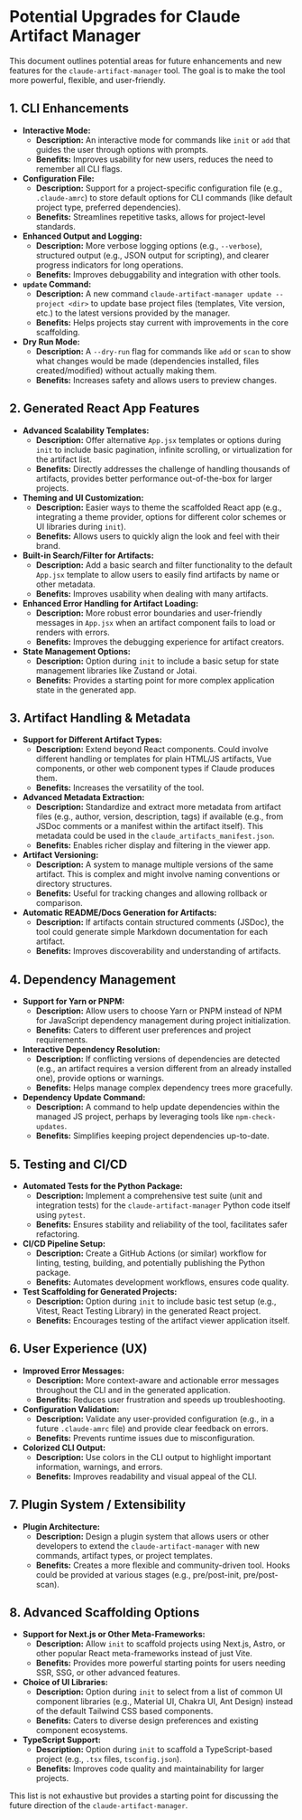 # Potential Upgrades for Claude Artifact Manager

This document outlines potential areas for future enhancements and new features
for the `claude-artifact-manager` tool. The goal is to make the tool more
powerful, flexible, and user-friendly.

## 1. CLI Enhancements

*   **Interactive Mode:**
    *   **Description:** An interactive mode for commands like `init` or `add` that guides the user through options with prompts.
    *   **Benefits:** Improves usability for new users, reduces the need to remember all CLI flags.
*   **Configuration File:**
    *   **Description:** Support for a project-specific configuration file (e.g., `.claude-amrc`) to store default options for CLI commands (like default project type, preferred dependencies).
    *   **Benefits:** Streamlines repetitive tasks, allows for project-level standards.
*   **Enhanced Output and Logging:**
    *   **Description:** More verbose logging options (e.g., `--verbose`), structured output (e.g., JSON output for scripting), and clearer progress indicators for long operations.
    *   **Benefits:** Improves debuggability and integration with other tools.
*   **`update` Command:**
    *   **Description:** A new command `claude-artifact-manager update --project <dir>` to update base project files (templates, Vite version, etc.) to the latest versions provided by the manager.
    *   **Benefits:** Helps projects stay current with improvements in the core scaffolding.
*   **Dry Run Mode:**
    *   **Description:** A `--dry-run` flag for commands like `add` or `scan` to show what changes would be made (dependencies installed, files created/modified) without actually making them.
    *   **Benefits:** Increases safety and allows users to preview changes.

## 2. Generated React App Features

*   **Advanced Scalability Templates:**
    *   **Description:** Offer alternative `App.jsx` templates or options during `init` to include basic pagination, infinite scrolling, or virtualization for the artifact list.
    *   **Benefits:** Directly addresses the challenge of handling thousands of artifacts, provides better performance out-of-the-box for larger projects.
*   **Theming and UI Customization:**
    *   **Description:** Easier ways to theme the scaffolded React app (e.g., integrating a theme provider, options for different color schemes or UI libraries during `init`).
    *   **Benefits:** Allows users to quickly align the look and feel with their brand.
*   **Built-in Search/Filter for Artifacts:**
    *   **Description:** Add a basic search and filter functionality to the default `App.jsx` template to allow users to easily find artifacts by name or other metadata.
    *   **Benefits:** Improves usability when dealing with many artifacts.
*   **Enhanced Error Handling for Artifact Loading:**
    *   **Description:** More robust error boundaries and user-friendly messages in `App.jsx` when an artifact component fails to load or renders with errors.
    *   **Benefits:** Improves the debugging experience for artifact creators.
*   **State Management Options:**
    *   **Description:** Option during `init` to include a basic setup for state management libraries like Zustand or Jotai.
    *   **Benefits:** Provides a starting point for more complex application state in the generated app.

## 3. Artifact Handling & Metadata

*   **Support for Different Artifact Types:**
    *   **Description:** Extend beyond React components. Could involve different handling or templates for plain HTML/JS artifacts, Vue components, or other web component types if Claude produces them.
    *   **Benefits:** Increases the versatility of the tool.
*   **Advanced Metadata Extraction:**
    *   **Description:** Standardize and extract more metadata from artifact files (e.g., author, version, description, tags) if available (e.g., from JSDoc comments or a manifest within the artifact itself). This metadata could be used in the `claude_artifacts_manifest.json`.
    *   **Benefits:** Enables richer display and filtering in the viewer app.
*   **Artifact Versioning:**
    *   **Description:** A system to manage multiple versions of the same artifact. This is complex and might involve naming conventions or directory structures.
    *   **Benefits:** Useful for tracking changes and allowing rollback or comparison.
*   **Automatic README/Docs Generation for Artifacts:**
    *   **Description:** If artifacts contain structured comments (JSDoc), the tool could generate simple Markdown documentation for each artifact.
    *   **Benefits:** Improves discoverability and understanding of artifacts.

## 4. Dependency Management

*   **Support for Yarn or PNPM:**
    *   **Description:** Allow users to choose Yarn or PNPM instead of NPM for JavaScript dependency management during project initialization.
    *   **Benefits:** Caters to different user preferences and project requirements.
*   **Interactive Dependency Resolution:**
    *   **Description:** If conflicting versions of dependencies are detected (e.g., an artifact requires a version different from an already installed one), provide options or warnings.
    *   **Benefits:** Helps manage complex dependency trees more gracefully.
*   **Dependency Update Command:**
    *   **Description:** A command to help update dependencies within the managed JS project, perhaps by leveraging tools like `npm-check-updates`.
    *   **Benefits:** Simplifies keeping project dependencies up-to-date.

## 5. Testing and CI/CD

*   **Automated Tests for the Python Package:**
    *   **Description:** Implement a comprehensive test suite (unit and integration tests) for the `claude-artifact-manager` Python code itself using `pytest`.
    *   **Benefits:** Ensures stability and reliability of the tool, facilitates safer refactoring.
*   **CI/CD Pipeline Setup:**
    *   **Description:** Create a GitHub Actions (or similar) workflow for linting, testing, building, and potentially publishing the Python package.
    *   **Benefits:** Automates development workflows, ensures code quality.
*   **Test Scaffolding for Generated Projects:**
    *   **Description:** Option during `init` to include basic test setup (e.g., Vitest, React Testing Library) in the generated React project.
    *   **Benefits:** Encourages testing of the artifact viewer application itself.

## 6. User Experience (UX)

*   **Improved Error Messages:**
    *   **Description:** More context-aware and actionable error messages throughout the CLI and in the generated application.
    *   **Benefits:** Reduces user frustration and speeds up troubleshooting.
*   **Configuration Validation:**
    *   **Description:** Validate any user-provided configuration (e.g., in a future `.claude-amrc` file) and provide clear feedback on errors.
    *   **Benefits:** Prevents runtime issues due to misconfiguration.
*   **Colorized CLI Output:**
    *   **Description:** Use colors in the CLI output to highlight important information, warnings, and errors.
    *   **Benefits:** Improves readability and visual appeal of the CLI.

## 7. Plugin System / Extensibility

*   **Plugin Architecture:**
    *   **Description:** Design a plugin system that allows users or other developers to extend the `claude-artifact-manager` with new commands, artifact types, or project templates.
    *   **Benefits:** Creates a more flexible and community-driven tool. Hooks could be provided at various stages (e.g., pre/post-init, pre/post-scan).

## 8. Advanced Scaffolding Options

*   **Support for Next.js or Other Meta-Frameworks:**
    *   **Description:** Allow `init` to scaffold projects using Next.js, Astro, or other popular React meta-frameworks instead of just Vite.
    *   **Benefits:** Provides more powerful starting points for users needing SSR, SSG, or other advanced features.
*   **Choice of UI Libraries:**
    *   **Description:** Option during `init` to select from a list of common UI component libraries (e.g., Material UI, Chakra UI, Ant Design) instead of the default Tailwind CSS based components.
    *   **Benefits:** Caters to diverse design preferences and existing component ecosystems.
*   **TypeScript Support:**
    *   **Description:** Option during `init` to scaffold a TypeScript-based project (e.g., `.tsx` files, `tsconfig.json`).
    *   **Benefits:** Improves code quality and maintainability for larger projects.

This list is not exhaustive but provides a starting point for discussing the future
direction of the `claude-artifact-manager`.
